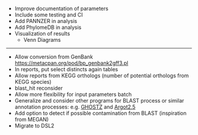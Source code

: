 
* Improve documentation of parameters
* Include some testing and CI
* Add PANNZER in analysis
* Add PhylomeDB in analysis
* Visualization of results
    * Venn Diagrams

---
* Allow conversion from GenBank https://metacpan.org/pod/bp_genbank2gff3.pl
* In reports, put select distincts again tables
* Allow reports from KEGG orthologs (number of potential orthologs from KEGG species)
* blast_hit reconsider
* Allow more flexibility for input parameters batch
* Generalize and consider other programs for BLAST process or similar annotation processes: e.g. [GHOSTZ](http://www.bi.cs.titech.ac.jp/ghostz/) and [Argot2.5](http://www.medcomp.medicina.unipd.it/Argot2-5/)
* Add option to detect if possible contamination from BLAST (inspiration from MEGAN)
* Migrate to DSL2
